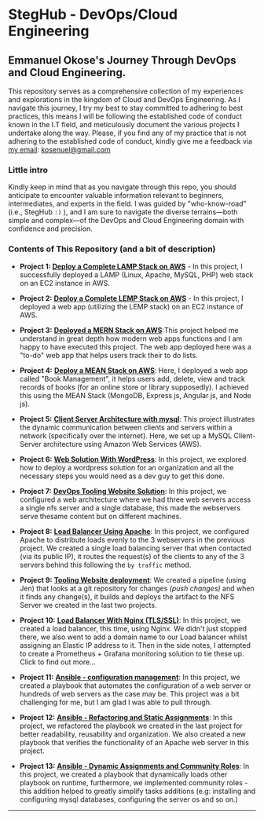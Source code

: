 # StegHub - DevOps/Cloud Engineering

## Emmanuel Okose's Journey Through DevOps and Cloud Engineering.

This repository serves as a comprehensive collection of my experiences and explorations in the kingdom of Cloud and DevOps Engineering. As I navigate this journey, I try my best to stay committed to adhering to best practices, this means I will be following the established code of conduct known in the I.T field, and meticulously document the various projects I undertake along the way. Please, if you find any of my practice that is not adhering to the established code of conduct, kindly give me a feedback via [my email](kosenuel@gmail.com): kosenuel@gmail.com

### Little intro

Kindly keep in mind that as you navigate through this repo, you should anticipate to encounter valuable information relevant to beginners, intermediates, and experts in the field. I was guided by "who-know-road" (i.e., StegHub `:)` ), and I am sure to navigate the diverse terrains—both simple and complex—of the DevOps and Cloud Engineering domain with confidence and precision.

### Contents of This Repository (and a bit of description)

- **Project 1: [Deploy a Complete LAMP Stack on AWS](https://github.com/Kosenuel/DevOps_CloudEngr-StegHub/tree/main/1.LAMP_Stack)** - In this project, I successfully deployed a LAMP (Linux, Apache, MySQL, PHP) web stack on an EC2 instance in AWS.


- **Project 2:** [**Deploy a Complete LEMP Stack on AWS**](https://github.com/Kosenuel/DevOps_CloudEngr-StegHub/tree/main/2.LEMP_Stack) - In this project, I deployed a web app (utilizing the LEMP stack) on an EC2 instance of AWS.

- **Project 3:** [**Deployed a MERN Stack on AWS**](https://github.com/Kosenuel/DevOps_CloudEngr-StegHub/tree/main/3.MERN_Stack):This project helped me understand in great depth how modern web apps functions and I am happy to have executed this project. The web app deployed here was a "to-do" web app that helps users track their to do lists.

- **Project 4:** [**Deploy a MEAN Stack on AWS**](https://github.com/Kosenuel/DevOps_CloudEngr-StegHub/tree/main/4.MEAN_Stack): Here, I deployed a web app called "Book Management", it helps users add, delete, view and track records of books (for an online store or library supposedly). I achieved this using the MEAN Stack (MongoDB, Express js, Angular js, and Node js).

- **Project 5:** [**Client Server Architecture with mysql**](https://github.com/Kosenuel/DevOps_CloudEngr-StegHub/tree/main/5.Client-Server_Architecture): This project illustrates the dynamic communication between clients and servers within a network (specifically over the internet). Here, we set up a MySQL Client-Server architecture using Amazon Web Services (AWS).

- **Project 6:** [**Web Solution With  WordPress**](https://github.com/Kosenuel/DevOps_CloudEngr-StegHub/tree/main/6.Web_Solution_With_Word_Press): In this project, we explored how to deploy a wordpress solution for an organization and all the necessary steps you would need as a dev guy to get this done.

- **Project 7:** [**DevOps Tooling Website Solution**](https://github.com/Kosenuel/DevOps_CloudEngr-StegHub/tree/main/7.DevOps_Tooling_Website_Solution): In this project, we configured a web architecture where we had three web servers access a single nfs server and a single database, this made the webservers serve thesame content but on different machines.

- **Project 8:** [**Load Balancer Using Apache**](https://github.com/Kosenuel/DevOps_CloudEngr-StegHub/tree/main/8.Load_Balancer_With_Apache): In this project, we configured Apache to distribute loads evenly to the 3 webservers in the previous project. We created a single load balancing server that when contacted (via its public IP), it routes the request(s) of the clients to any of the 3 servers behind this following the `by traffic` method.

- **Project 9:** [**Tooling Website deployment**](https://github.com/Kosenuel/DevOps_CloudEngr-StegHub/tree/main/9.Tooling_Website_Deployment_and_Automation): We created a pipeline (using Jen) that looks at a git repository for changes _(push changes)_ and when it finds any change(s), it builds and deploys the artifact to the NFS Server we created in the last two projects.

- **Project 10:** [**Load Balancer With Nginx (TLS/SSL)**](https://github.com/Kosenuel/DevOps_CloudEngr-StegHub/tree/main/10.Load_Balancer_With_Nginx_%26_SSL-TLS): In this project, we created a load balancer, this time, using Nginx. We didn't just stopped there, we also went to add a domain name to our Load balancer whilst assigning an Elastic IP address to it.
Then in the side notes, I attempted to create a Prometheus + Grafana monitoring solution to tie these up. Click to find out more...

- **Project 11:** [**Ansible - configuration management**](https://github.com/Kosenuel/DevOps_CloudEngr-StegHub/tree/main/11.Ansible_-_Config-Mgmt): In this project, we created a playbook that automates the configuration of a web server or hundreds of web servers as the case may be. This project was a bit challenging for me, but I am glad I was able to pull through.

- **Project 12:** [**Ansible - Refactoring and Static Assignments**](https://github.com/Kosenuel/DevOps_CloudEngr-StegHub/tree/main/12.Ansible-Refactoring_and_Static_Assignments): In this project, we refactored the playbook we created in the last project for better readability, reusability and organization. We also created a new playbook that verifies the functionality of an Apache web server in this project.
- **Project 13:** [**Ansible - Dynamic Assignments and Community Roles**](https://github.com/Kosenuel/DevOps_CloudEngr-StegHub/tree/main/13.Ansible-Dynamic_Assignment_%26_Community_Roles#reference-documentation): In this project, we created a playbook that dynamically loads other playbook on runtime, furthermore, we implemented community roles - this addition helped to greatly simplify tasks additions (e.g: installing and configuring mysql databases, configuring the server os and so on.)
---
